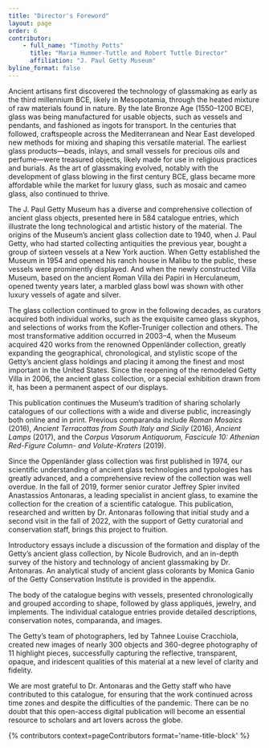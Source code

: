 ```yaml
---
title: "Director's Foreword"
layout: page
order: 6 
contributor:
    - full_name: "Timothy Potts"
      title: "Maria Hummer-Tuttle and Robert Tuttle Director"
      affiliation: "J. Paul Getty Museum"
byline_format: false
---
```


Ancient artisans first discovered the technology of glassmaking as early as the third millennium BCE, likely in Mesopotamia, through the heated mixture of raw materials found in nature. By the late Bronze Age (1550–1200 BCE), glass was being manufactured for usable objects, such as vessels and pendants, and fashioned as ingots for transport. In the centuries that followed, craftspeople across the Mediterranean and Near East developed new methods for mixing and shaping this versatile material. The earliest glass products—beads, inlays, and small vessels for precious oils and perfume—were treasured objects, likely made for use in religious practices and burials. As the art of glassmaking evolved, notably with the development of glass blowing in the first century BCE, glass became more affordable while the market for luxury glass, such as mosaic and cameo glass, also continued to thrive.

The J. Paul Getty Museum has a diverse and comprehensive collection of ancient glass objects, presented here in 584 catalogue entries, which illustrate the long technological and artistic history of the material. The origins of the Museum’s ancient glass collection date to 1940, when J. Paul Getty, who had started collecting antiquities the previous year, bought a group of sixteen vessels at a New York auction. When Getty established the Museum in 1954 and opened his ranch house in Malibu to the public, these vessels were prominently displayed. And when the newly constructed Villa Museum, based on the ancient Roman Villa dei Papiri in Herculaneum, opened twenty years later, a marbled glass bowl was shown with other luxury vessels of agate and silver.

The glass collection continued to grow in the following decades, as curators acquired both individual works, such as the exquisite cameo glass skyphos, and selections of works from the Kofler-Truniger collection and others. The most transformative addition occurred in 2003–4, when the Museum acquired 420 works from the renowned Oppenländer collection, greatly expanding the geographical, chronological, and stylistic scope of the Getty’s ancient glass holdings and placing it among the finest and most important in the United States. Since the reopening of the remodeled Getty Villa in 2006, the ancient glass collection, or a special exhibition drawn from it, has been a permanent aspect of our displays.

This publication continues the Museum’s tradition of sharing scholarly catalogues of our collections with a wide and diverse public, increasingly both online and in print. Previous comparanda include *Roman Mosaics* (2016), *Ancient Terracottas from South Italy and Sicily* (2016), *Ancient Lamps* (2017), and the *Corpus Vasorum Antiquorum, Fascicule 10: Athenian Red-Figure Column- and Volute-Kraters* (2019).

Since the Oppenländer glass collection was first published in 1974, our scientific understanding of ancient glass technologies and typologies has greatly advanced, and a comprehensive review of the collection was well overdue. In the fall of 2019, former senior curator Jeffrey Spier invited Anastassios Antonaras, a leading specialist in ancient glass, to examine the collection for the creation of a scientific catalogue. This publication, researched and written by Dr. Antonaras following that initial study and a second visit in the fall of 2022, with the support of Getty curatorial and conservation staff, brings this project to fruition.

Introductory essays include a discussion of the formation and display of the Getty’s ancient glass collection, by Nicole Budrovich, and an in-depth survey of the history and technology of ancient glassmaking by Dr. Antonaras. An analytical study of ancient glass colorants by Monica Ganio of the Getty Conservation Institute is provided in the appendix.

The body of the catalogue begins with vessels, presented chronologically and grouped according to shape, followed by glass appliqués, jewelry, and implements. The individual catalogue entries provide detailed descriptions, conservation notes, comparanda, and images.

The Getty’s team of photographers, led by Tahnee Louise Cracchiola, created new images of nearly 300 objects and 360-degree photography of 11 highlight pieces, successfully capturing the reflective, transparent, opaque, and iridescent qualities of this material at a new level of clarity and fidelity.

We are most grateful to Dr. Antonaras and the Getty staff who have contributed to this catalogue, for ensuring that the work continued across time zones and despite the difficulties of the pandemic. There can be no doubt that this open-access digital publication will become an essential resource to scholars and art lovers across the globe.

{% contributors context=pageContributors format='name-title-block' %}